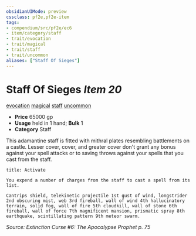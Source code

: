 ```yaml
---
obsidianUIMode: preview
cssclass: pf2e,pf2e-item
tags:
- compendium/src/pf2e/ec6
- item/category/staff
- trait/evocation
- trait/magical
- trait/staff
- trait/uncommon
aliases: ["Staff Of Sieges"]
---
```

# Staff Of Sieges *Item 20*  
[evocation](../../../Rules/traits/evocation.md)  [magical](../../../Rules/traits/magical.md)  [staff](../../../Rules/traits/staff.md)  [uncommon](../../../Rules/traits/uncommon.md)  

- **Price** 65000 gp
- **Usage** held in 1 hand; **Bulk** 1
- **Category** Staff

This adamantine staff is fitted with mithral plates resembling battlements on a castle. Lesser cover, cover, and greater cover don't grant any bonus against your spell attacks or to saving throws against your spells that you cast from the staff.

```ad-embed-ability
title: Activate

You expend a number of charges from the staff to cast a spell from its list.

Cantrips shield, telekinetic projectile 1st gust of wind, longstrider 2nd obscuring mist, web 3rd fireball, wall of wind 4th hallucinatory terrain, solid fog, wall of fire 5th cloudkill, wall of stone 6th fireball, wall of force 7th magnificent mansion, prismatic spray 8th earthquake, scintillating pattern 9th meteor swarm.
```

*Source: Extinction Curse #6: The Apocalypse Prophet p. 75*